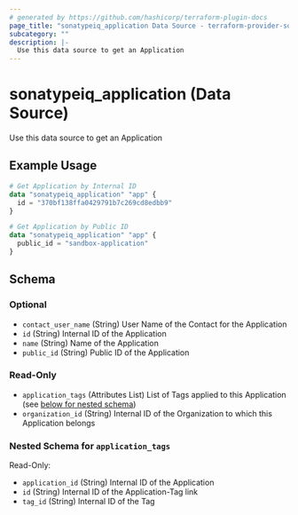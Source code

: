 ```yaml
---
# generated by https://github.com/hashicorp/terraform-plugin-docs
page_title: "sonatypeiq_application Data Source - terraform-provider-sonatypeiq"
subcategory: ""
description: |-
  Use this data source to get an Application
---
```


# sonatypeiq_application (Data Source)

Use this data source to get an Application

## Example Usage

```terraform
# Get Application by Internal ID
data "sonatypeiq_application" "app" {
  id = "370bf138ffa0429791b7c269cd8edbb9"
}

# Get Application by Public ID
data "sonatypeiq_application" "app" {
  public_id = "sandbox-application"
}
```

<!-- schema generated by tfplugindocs -->
## Schema

### Optional

- `contact_user_name` (String) User Name of the Contact for the Application
- `id` (String) Internal ID of the Application
- `name` (String) Name of the Application
- `public_id` (String) Public ID of the Application

### Read-Only

- `application_tags` (Attributes List) List of Tags applied to this Application (see [below for nested schema](#nestedatt--application_tags))
- `organization_id` (String) Internal ID of the Organization to which this Application belongs

<a id="nestedatt--application_tags"></a>
### Nested Schema for `application_tags`

Read-Only:

- `application_id` (String) Internal ID of the Application
- `id` (String) Internal ID of the Application-Tag link
- `tag_id` (String) Internal ID of the Tag
